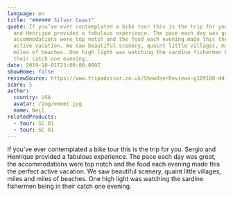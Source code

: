 ```yaml
---
language: en
title: "###### Silver Coast"
quote: If you’ve ever contemplated a bike tour this is the trip for you. Sergio
  and Henrique provided a fabulous experience. The pace each day was great, the
  accommodations were top notch and the food each evening made this the perfect
  active vacation. We saw beautiful scenery, quaint little villages, miles and
  miles of beaches. One high light was watching the sardine fishermen being in
  their catch one evening.
date: 2019-10-01T23:00:00.000Z
showHome: false
reviewSource: https://www.tripadvisor.co.uk/ShowUserReviews-g189180-d4105907-r714855544-Top_Bike_tours_Portugal-Porto_Porto_District_Northern_Portugal.html
score: 5
author:
  country: USA
  avatar: /img/emmet.jpg
  name: Neil
relatedProducts:
  - tour: SC 01
  - tour: SC 01
---
```

If you’ve ever contemplated a bike tour this is the trip for you. Sergio and Henrique provided a fabulous experience. The pace each day was great, the accommodations were top notch and the food each evening made this the perfect active vacation. We saw beautiful scenery, quaint little villages, miles and miles of beaches. One high light was watching the sardine fishermen being in their catch one evening.